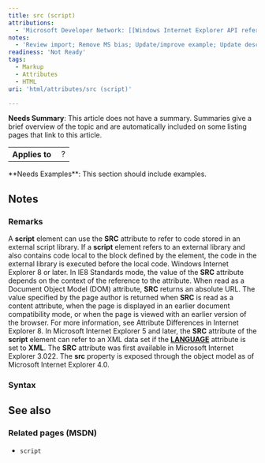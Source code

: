 ```yaml
---
title: src (script)
attributions:
  - 'Microsoft Developer Network: [[Windows Internet Explorer API reference](http://msdn.microsoft.com/en-us/library/ie/hh828809%28v=vs.85%29.aspx) Article]'
notes:
  - 'Review import; Remove MS bias; Update/improve example; Update descriptions; Fix lists & compatibility info'
readiness: 'Not Ready'
tags:
  - Markup
  - Attributes
  - HTML
uri: 'html/attributes/src (script)'

---
```

**Needs Summary**: This article does not have a summary. Summaries give a brief overview of the topic and are automatically included on some listing pages that link to this article.

<table class="wikitable">
<tr>
<th>
Applies to

</th>
<td>
 ?

</td>
</tr>
</table>
**Needs Examples**: This section should include examples.

## Notes

### Remarks

A **script** element can use the **SRC** attribute to refer to code stored in an external script library. If a **script** element refers to an external library and also contains code local to the block defined by the element, the code in the external library is executed before the local code. Windows Internet Explorer 8 or later. In IE8 Standards mode, the value of the **SRC** attribute depends on the context of the reference to the attribute. When read as a Document Object Model (DOM) attribute, **SRC** returns an absolute URL. The value specified by the page author is returned when **SRC** is read as a content attribute, when the page is displayed in an earlier document compatibility mode, or when the page is viewed with an earlier version of the browser. For more information, see Attribute Differences in Internet Explorer 8. In Microsoft Internet Explorer 5 and later, the **SRC** attribute of the **script** element can refer to an XML data set if the [**LANGUAGE**](/html/attributes/language) attribute is set to **XML**. The **SRC** attribute was first available in Microsoft Internet Explorer 3.022. The **src** property is exposed through the object model as of Microsoft Internet Explorer 4.0.

### Syntax

## See also

### Related pages (MSDN)

-   `script`
